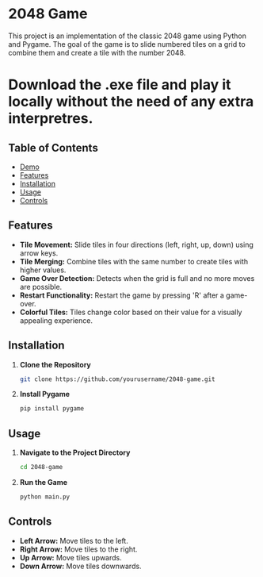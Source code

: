# 2048 Game

This project is an implementation of the classic 2048 game using Python and Pygame. The goal of the game is to slide numbered tiles on a grid to combine them and create a tile with the number 2048.

# Download the .exe file and play it locally without the need of any extra interpretres. #
   
   
## Table of Contents

- [Demo](#demo)
- [Features](#features)
- [Installation](#installation)
- [Usage](#usage)
- [Controls](#controls)


## Features

- **Tile Movement:** Slide tiles in four directions (left, right, up, down) using arrow keys.
- **Tile Merging:** Combine tiles with the same number to create tiles with higher values.
- **Game Over Detection:** Detects when the grid is full and no more moves are possible.
- **Restart Functionality:** Restart the game by pressing 'R' after a game-over.
- **Colorful Tiles:** Tiles change color based on their value for a visually appealing experience.

## Installation

1. **Clone the Repository**

   ```bash
   git clone https://github.com/yourusername/2048-game.git

2. **Install Pygame**
   ```bash
   pip install pygame

## Usage

1. **Navigate to the Project Directory**

   ```bash
   cd 2048-game

2. **Run the Game**
   
   ```bash
   python main.py

## Controls

- **Left Arrow:** Move tiles to the left.
- **Right Arrow:** Move tiles to the right.
- **Up Arrow:** Move tiles upwards.
- **Down Arrow:** Move tiles downwards.
